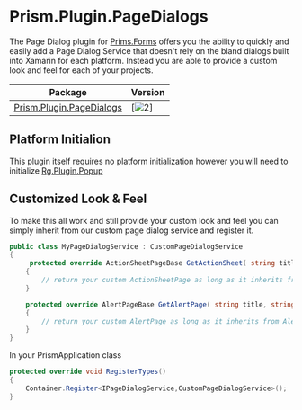 # Prism.Plugin.PageDialogs

The Page Dialog plugin for [Prims.Forms](4) offers you the ability to quickly and easily add a Page Dialog Service that doesn't rely on the bland dialogs built into Xamarin for each platform. Instead you are able to provide a custom look and feel for each of your projects. 

| Package | Version |
| ------- | ------- |
| [Prism.Plugin.PageDialogs](1) | [![2](1)] |

## Platform Initialion

This plugin itself requires no platform initialization however you will need to initialize [Rg.Plugin.Popup][3]

## Customized Look & Feel

To make this all work and still provide your custom look and feel you can simply inherit from our custom page dialog service and register it.

```cs
public class MyPageDialogService : CustomPageDialogService
{
     protected override ActionSheetPageBase GetActionSheet( string title, string message, string cancelButton, string destroyButton, string[] otherButtons )
    {
        // return your custom ActionSheetPage as long as it inherits from ActionSheetPageBase
    }

    protected override AlertPageBase GetAlertPage( string title, string message, string acceptButton, string cancelButton )
    {
        // return your custom AlertPage as long as it inherits from AlertPageBase
    }
}
```

In your PrismApplication class

```cs
protected override void RegisterTypes()
{
    Container.Register<IPageDialogService,CustomPageDialogService>();
}
```

[1]: https://www.nuget.org/packages/Prism.Plugin.PageDialogs
[2]: https://img.shields.io/nuget/vpre/Prism.Plugin.PageDialogs.svg
[3]: https://github.com/rotorgames/Rg.Plugins.Popup
[4]: https://github.com/PrismLibrary/Prism